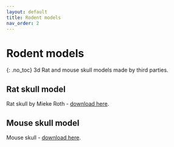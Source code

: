 ```yaml
---
layout: default
title: Rodent models
nav_order: 2
---
```

# Rodent models
{: .no_toc}
3d Rat and mouse skull models made by third parties.

## Rat skull model
Rat skull by Mieke Roth - [download here](https://github.com/buzsakilab/3d_print_designs/tree/master/Rodent_models).

<script src="https://embed.github.com/view/3d/buzsakilab/3d_print_designs/master/Rodent_models/RatSkull.stl"></script>

## Mouse skull model
Mouse skull - [download here](https://github.com/buzsakilab/3d_print_designs/tree/master/Rodent_models).

<script src="https://embed.github.com/view/3d/buzsakilab/3d_print_designs/master/Rodent_models/MouseSkull.stl"></script>
